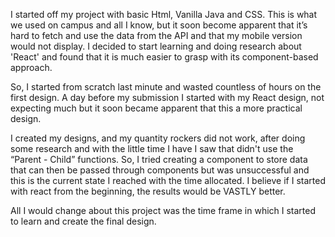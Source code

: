 I started off my project with basic Html, Vanilla Java and CSS. This is what we used on campus and all I know, but it soon become apparent that it’s hard to fetch and use the data from the API and that my mobile version would not display. I decided to start learning and doing research about 'React' and found that it is much easier to grasp with its component-based approach. 

So, I started from scratch last minute and wasted countless of hours on the first design. A day before my submission I started with my React design, not expecting much but it soon became apparent that this a more practical design. 

I created my designs, and my quantity rockers did not work, after doing some research and with the little time I have I saw that didn't use the “Parent - Child” functions. So, I tried creating a component to store data that can then be passed through components but was unsuccessful and this is the current state I reached with the time allocated. I believe if I started with react from the beginning, the results would be VASTLY better. 

All I would change about this project was the time frame in which I started to learn and create the final design. 